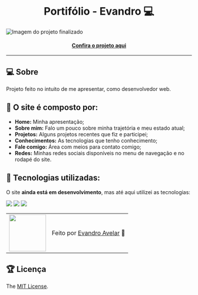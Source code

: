 <h1 align="center">Portifólio - Evandro 💻</h1>

![Imagem do projeto finalizado](assets/images/projects/)

<h4 align="center"><a href="">Confira o projeto aqui</a></h4>

---

## 💻 Sobre

Projeto feito no intuito de me apresentar, como desenvolvedor web.

## 🤯 O site é composto por:

- **Home:** Minha apresentação;
- **Sobre mim:** Falo um pouco sobre minha trajetória e meu estado atual;
- **Projetos:** Alguns projetos recentes que fiz e participei;
- **Conhecimentos:** As tecnologias que tenho conhecimento;
- **Fale comigo:** Área com meios para contato comigo;
- **Redes:** Minhas redes sociais disponíveis no menu de navegação e no rodapé do site.

## 🧠 Tecnologias utilizadas:

O site **ainda está em desenvolvimento**, mas até aqui utilizei as tecnologias:

<div>
    <img src="https://img.shields.io/badge/HTML5-E34F26?style=for-the-badge&logo=html5&logoColor=white" />
    <img src="https://img.shields.io/badge/CSS3-1572B6?style=for-the-badge&logo=css3&logoColor=white" />
    <img src="https://img.shields.io/badge/JavaScript-F7DF1E?style=for-the-badge&logo=javascript&logoColor=black" />    
</div>
<table>
  <tr>
    <td>
      <img src="https://avatars.githubusercontent.com/u/167115160?v=4" width="100px" />
    </td>
    <td>
      Feito por <a href="https://github.com/oevandroavelar">Evandro Avelar</a> 🤝
    </td>
  </tr>
</table>

## 🏆 Licença

The [MIT License](./LICENSE).
